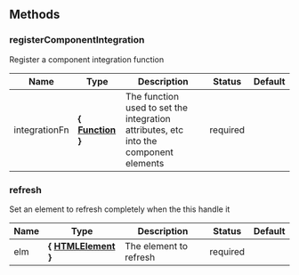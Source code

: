




## Methods


### registerComponentIntegration

Register a component integration function


Name  |  Type  |  Description  |  Status  |  Default
------------  |  ------------  |  ------------  |  ------------  |  ------------
integrationFn  |  **{ <a class="link" href="https://developer.mozilla.org/fr/docs/Web/JavaScript/Reference/Objets_globaux/Function" target="_blank" title="Function">Function</a> }**  |  The function used to set the integration attributes, etc into the component elements  |  required  |


### refresh

Set an element to refresh completely when the this handle it


Name  |  Type  |  Description  |  Status  |  Default
------------  |  ------------  |  ------------  |  ------------  |  ------------
elm  |  **{ <a class="link" href="https://developer.mozilla.org/fr/docs/Web/API/HTMLElement" target="_blank" title="HTMLElement">HTMLElement</a> }**  |  The element to refresh  |  required  |

